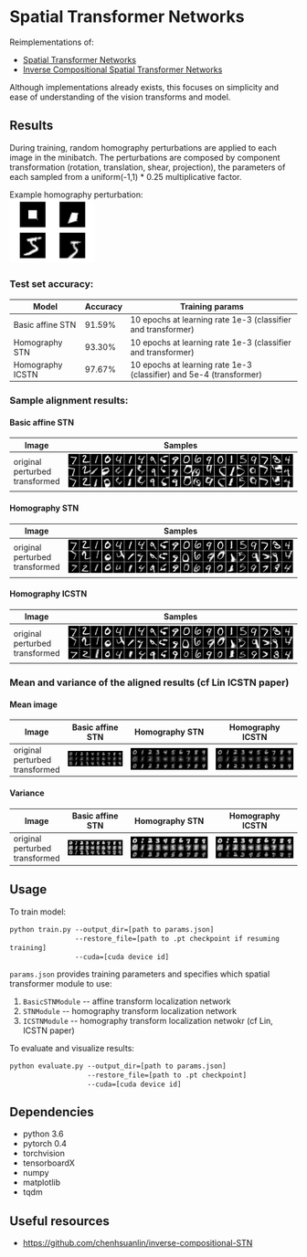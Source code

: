# Spatial Transformer Networks

Reimplementations of:
* [Spatial Transformer Networks](https://arxiv.org/abs/1506.02025)
* [Inverse Compositional Spatial Transformer Networks](https://chenhsuanlin.bitbucket.io/inverse-compositional-STN/paper.pdf)

Although implementations already exists, this focuses on simplicity and
ease of understanding of the vision transforms and model.

## Results

During training, random homography perturbations are applied to each image in the minibatch. The perturbations are composed by component transformation (rotation, translation, shear, projection), the parameters of each sampled from a uniform(-1,1) * 0.25 multiplicative factor.

Example homography perturbation:<br>
<img src='images/transform_test.png' alt='example perturbation' width=150>

### Test set accuracy:

| Model | Accuracy | Training params |
| ----- | -------- | ----- |
| Basic affine STN | 91.59%  | 10 epochs at learning rate 1e-3 (classifier and transformer)|
| Homography STN | 93.30% | 10 epochs at learning rate 1e-3 (classifier and transformer) |
| Homography ICSTN | 97.67%  | 10 epochs at learning rate 1e-3 (classifier) and 5e-4 (transformer) |


### Sample alignment results:

#### Basic affine STN

| Image | Samples |
| --- | --- |
| original   <br> perturbed <br/> transformed | ![basic](images/basic_alignment_samples.png) |

#### Homography STN

| Image | Samples |
| --- | --- |
| original <br> perturbed <br> transformed | ![stn](images/stn_alignment_samples.png) |


#### Homography ICSTN

| Image | Samples |
| --- | --- |
| original <br> perturbed <br> transformed | ![icstn](images/icstn_alignment_samples.png) |


### Mean and variance of the aligned results (cf Lin ICSTN paper)

#### Mean image
| Image | Basic affine STN | Homography STN | Homography ICSTN |
| --- | ---------------- | -------------- | ---------------- |
| original <br> perturbed <br> transformed | ![basic](images/basic_test_image_mean.png) | ![stn](images/stn_test_image_mean.png) | ![icstn](images/icstn_test_image_mean.png) |

#### Variance
| Image | Basic affine STN | Homography STN | Homography ICSTN |
| --- | ---------------- | -------------- | ---------------- |
| original <br> perturbed <br> transformed | ![basic](images/basic_test_image_var.png) | ![stn](images/stn_test_image_var.png) | ![icstn](images/icstn_test_image_var.png) |


## Usage

To train model:
```
python train.py --output_dir=[path to params.json]
                --restore_file=[path to .pt checkpoint if resuming training]
                --cuda=[cuda device id]
```
`params.json` provides training parameters and specifies which spatial transformer module to use:
1. `BasicSTNModule` -- affine transform localization network
2. `STNModule` -- homography transform localization network
3. `ICSTNModule` -- homography transform localization netwokr (cf Lin,
   ICSTN paper)

To evaluate and visualize results:
```
python evaluate.py --output_dir=[path to params.json]
                   --restore_file=[path to .pt checkpoint]
                   --cuda=[cuda device id]
```

## Dependencies
* python 3.6
* pytorch 0.4
* torchvision
* tensorboardX
* numpy
* matplotlib
* tqdm



## Useful resources
* https://github.com/chenhsuanlin/inverse-compositional-STN
